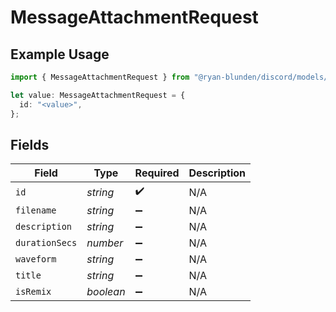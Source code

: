 # MessageAttachmentRequest

## Example Usage

```typescript
import { MessageAttachmentRequest } from "@ryan-blunden/discord/models/components";

let value: MessageAttachmentRequest = {
  id: "<value>",
};
```

## Fields

| Field              | Type               | Required           | Description        |
| ------------------ | ------------------ | ------------------ | ------------------ |
| `id`               | *string*           | :heavy_check_mark: | N/A                |
| `filename`         | *string*           | :heavy_minus_sign: | N/A                |
| `description`      | *string*           | :heavy_minus_sign: | N/A                |
| `durationSecs`     | *number*           | :heavy_minus_sign: | N/A                |
| `waveform`         | *string*           | :heavy_minus_sign: | N/A                |
| `title`            | *string*           | :heavy_minus_sign: | N/A                |
| `isRemix`          | *boolean*          | :heavy_minus_sign: | N/A                |
